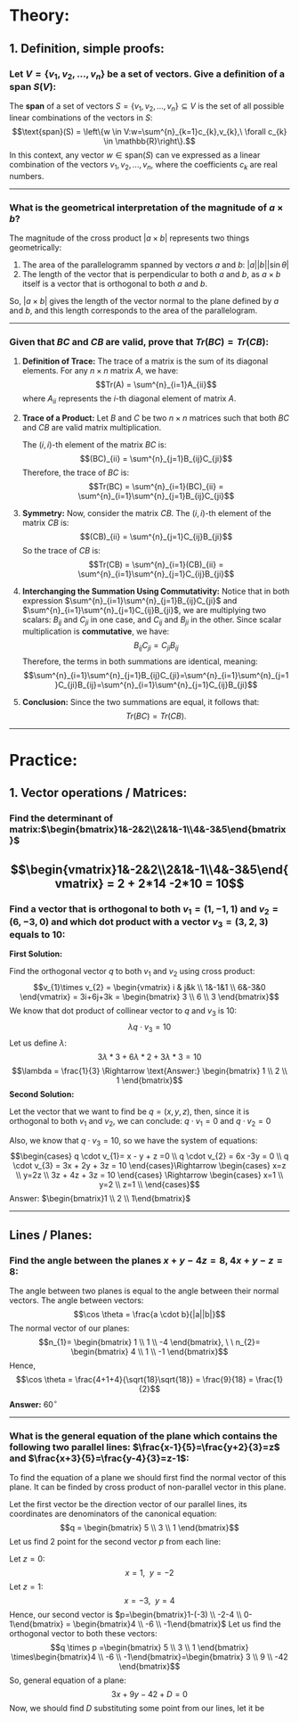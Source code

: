# Theory:

## 1. Definition, simple proofs:

### Let $V = \{v_{1},v_{2},...,v_{n}\}$ be a set of vectors. Give a definition of a span $S(V)$:

The **span** of a set of vectors $S = \{v_{1},v_{2},...,v_{n}\} \subseteq V$ is the set of all possible linear combinations of the vectors in $S$:
$$\text{span}(S) = \left\{w \in V:w=\sum^{n}_{k=1}c_{k},v_{k},\ \forall c_{k} \in \mathbb{R}\right\}.$$
In this context, any vector $w \in \text{span}(S)$ can ve expressed as a linear combination of the vectors $v_{1},v_{2},...,v_{n}$, where the coefficients $c_{k}$ are real numbers.

---
### What is the geometrical interpretation of the magnitude of $a \times b$?

The magnitude of the cross product $|a \times b|$ represents two things geometrically:

1. The area of the parallelogramm spanned by vectors $a$ and $b$: $|a||b||\sin \theta|$
2. The length of the vector that is perpendicular to both $a$ and $b$, as $a \times b$ itself is a vector that is orthogonal to both $a$ and $b$.

So, $|a \times b|$ gives the length of the vector normal to the plane defined by $a$ and $b$, and this length corresponds to the area of the parallelogram.

---
### Given that $BC$ and $CB$ are valid, prove that $Tr(BC) = Tr(CB)$:

1.  **Definition of Trace:** The trace of a matrix is the sum of its diagonal elements. For any $n \times n$ matrix $A$, we have:$$Tr(A) = \sum^{n}_{i=1}A_{ii}$$where $A_{ii}$ represents the $i$-th diagonal element of matrix $A$.
2. **Trace of a Product:** Let $B$ and $C$ be two $n \times n$ matrices such that both $BC$ and $CB$ are valid matrix multiplication.
   
   The $(i,i)$-th element of the matrix $BC$ is: $$(BC)_{ii} = \sum^{n}_{j=1}B_{ij}C_{ji}$$Therefore, the trace of $BC$ is:$$Tr(BC) = \sum^{n}_{i=1}(BC)_{ii} = \sum^{n}_{i=1}\sum^{n}_{j=1}B_{ij}C_{ji}$$
3. **Symmetry:** Now, consider the matrix $CB$. The $(i,i)$-th element of the matrix $CB$ is:$$(CB)_{ii} = \sum^{n}_{j=1}C_{ij}B_{ji}$$So the trace of $CB$ is:$$Tr(CB) = \sum^{n}_{i=1}(CB)_{ii} = \sum^{n}_{i=1}\sum^{n}_{j=1}C_{ij}B_{ji}$$
4. **Interchanging the Summation Using Commutativity:** Notice that in both expression $\sum^{n}_{i=1}\sum^{n}_{j=1}B_{ij}C_{ji}$ and $\sum^{n}_{i=1}\sum^{n}_{j=1}C_{ij}B_{ji}$, we are multiplying two scalars: $B_{ij}$ and $C_{ji}$ in one case, and $C_{ij}$ and $B_{ji}$ in the other. Since scalar multiplication is **commutative**, we have:$$B_{ij}C_{ji} = C_{ji}B_{ij}$$Therefore, the terms in both summations are identical, meaning:$$\sum^{n}_{i=1}\sum^{n}_{j=1}B_{ij}C_{ji}=\sum^{n}_{i=1}\sum^{n}_{j=1}C_{ji}B_{ij}=\sum^{n}_{i=1}\sum^{n}_{j=1}C_{ij}B_{ji}$$
5. **Conclusion:** Since the two summations are equal, it follows that:$$Tr(BC) = Tr(CB).$$
---
# Practice:

## 1. Vector operations / Matrices:

### Find the determinant of matrix:$\begin{bmatrix}1&-2&2\\2&1&-1\\4&-3&5\end{bmatrix}$

$$\begin{vmatrix}1&-2&2\\2&1&-1\\4&-3&5\end{vmatrix} = 2 + 2*14 -2*10 = 10$$
---
### Find a vector that is orthogonal to both $v_{1} = (1,-1,1)$ and $v_{2} = (6,-3,0)$ and which dot product with a vector $v_{3}= (3,2,3)$ equals to 10:

**First Solution:**

Find the orthogonal vector $q$ to both $v_1$ and $v_{2}$ using cross product:
$$v_{1}\times v_{2} = \begin{vmatrix}
i & j&k \\ 1&-1&1 \\ 6&-3&0
\end{vmatrix} = 3i+6j+3k = \begin{bmatrix}
3 \\ 6 \\ 3
\end{bmatrix}$$
We know that dot product of collinear vector to $q$ and $v_{3}$ is 10:
$$\lambda q \cdot v_{3} = 10$$
Let us define $\lambda$:
$$3\lambda *3 + 6\lambda*2 +3\lambda * 3 = 10$$
$$\lambda = \frac{1}{3} \Rightarrow \text{Answer:} \begin{bmatrix}
1 \\ 2 \\ 1
\end{bmatrix}$$
**Second Solution:**

Let the vector that we want to find be $q = (x,y,z)$, then, since it is orthogonal to both $v_{1}$ and $v_{2}$, we can conclude: $q \cdot v_{1} = 0$ and $q \cdot v_{2} = 0$

Also, we know that $q \cdot v_{3} = 10$, so we have the system of equations:
$$\begin{cases}
q \cdot v_{1}= x - y + z =0 \\
q \cdot v_{2} = 6x -3y = 0 \\
q \cdot v_{3} = 3x + 2y + 3z = 10
\end{cases}\Rightarrow \begin{cases}
x=z \\
y=2z \\
3z + 4z + 3z = 10
\end{cases} \Rightarrow \begin{cases}
x=1 \\
y=2 \\
z=1 \\
\end{cases}$$
Answer: $\begin{bmatrix}1 \\ 2 \\ 1\end{bmatrix}$

---
## Lines / Planes:

### Find the angle between the planes $x+y-4z = 8$, $4x + y -z = 8$:

The angle between two planes is equal to the angle between their normal vectors. The angle between vectors:
$$\cos \theta = \frac{a \cdot b}{|a||b|}$$
The normal vector of our planes:
$$n_{1}= \begin{bmatrix}
1 \\ 1 \\ -4
\end{bmatrix}, \ \ n_{2}= \begin{bmatrix}
4 \\ 1 \\ -1
\end{bmatrix}$$
Hence,
$$\cos \theta = \frac{4+1+4}{\sqrt{18}\sqrt{18}} = \frac{9}{18} = \frac{1}{2}$$
**Answer:** $60^\circ$

---
### What is the general equation of the plane which contains the following two parallel lines: $\frac{x-1}{5}=\frac{y+2}{3}=z$ and $\frac{x+3}{5}=\frac{y-4}{3}=z-1$:

To find the equation of a plane we should first find the normal vector of this plane. It can be finded by cross product of non-parallel vector in this plane.

Let the first vector be the direction vector of our parallel lines, its coordinates are denominators of the canonical equation:
$$q = \begin{bmatrix}
5 \\ 3 \\ 1
\end{bmatrix}$$
Let us find 2 point for the second vector $p$ from each line:

Let $z=0$:
$$x=1,\ \  y=-2$$
Let $z = 1$: 
$$x=-3, \ \ y = 4$$
Hence, our second vector is $p=\begin{bmatrix}1-(-3) \\ -2-4 \\ 0-1\end{bmatrix} = \begin{bmatrix}4 \\ -6 \\ -1\end{bmatrix}$
Let us find the orthogonal vector to both these vectors:
$$q \times p =\begin{bmatrix}
5 \\ 3 \\ 1
\end{bmatrix} \times\begin{bmatrix}4 \\ -6 \\ -1\end{bmatrix}=\begin{bmatrix}
3 \\ 9 \\ -42
\end{bmatrix}$$
So, general equation of a plane:
$$3x+9y-42+D=0$$
Now, we should find $D$ substituting some point from our lines, let it be 
